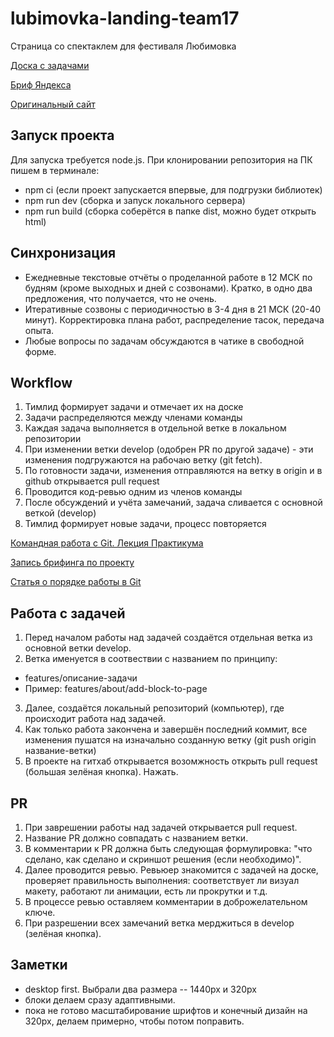 # lubimovka-landing-team17

Страница со спектаклем для фестиваля Любимовка

[Доска с задачами](https://github.com/users/clericlvl2/projects/1/views/3)

[Бриф Яндекса](https://www.notion.so/pr-page-e5b5de2020da43f6a708b5e01f650bd8)

[Оригинальный сайт](https://lubimovka.art/)

## Запуск проекта

Для запуска требуется node.js. При клонировании репозитория на ПК пишем в терминале:

- npm ci (если проект запускается впервые, для подгрузки библиотек)
- npm run dev (сборка и запуск локального сервера)
- npm run build (сборка соберётся в папке dist, можно будет открыть html)

## Синхронизация

- Ежедневные текстовые отчёты о проделанной работе в 12 МСК по будням (кроме выходных и дней с созвонами). Кратко, в одно два предложения, что получается, что не очень.
- Итеративные созвоны с периодичностью в 3-4 дня в 21 МСК (20-40 минут). Корректировка плана работ, распределение тасок, передача опыта.
- Любые вопросы по задачам обсуждаются в чатике в свободной форме.

## Workflow

1. Тимлид формирует задачи и отмечает их на доске
2. Задачи распределяются между членами команды
3. Каждая задача выполняется в отдельной ветке в локальном репозитории
4. При изменении ветки develop (одобрен PR по другой задаче) - эти изменения подгружаются на рабочаю ветку (git fetch).
5. По готовности задачи, изменения отправляются на ветку в origin и в github открывается pull request
6. Проводится код-ревью одним из членов команды
7. После обсуждений и учёта замечаний, задача сливается с основной веткой (develop)
8. Тимлид формирует новые задачи, процесс повторяется

[Командная работа с Git. Лекция Практикума](https://disk.yandex.ru/i/r6qaj2zM2E7t-Q)

[Запись брифинга по проекту](https://disk.yandex.ru/d/v4IGPkPLVgz4qw)

[Статья о порядке работы в Git](https://techrocks.ru/2020/02/09/first-pull-request-on-github/)

## Работа с задачей

1. Перед началом работы над задачей создаётся отдельная ветка из основной ветки develop. 
2. Ветка именуется в соотвествии с названием по принципу:

- features/описание-задачи
- Пример: features/about/add-block-to-page

3. Далее, создаётся локальный репозиторий (компьютер), где происходит работа над задачей.
4. Как только работа закончена и завершён последний коммит, все изменения пушатся на изначально созданную ветку (git push origin название-ветки)
5. В проекте на гитхаб открывается возомжность открыть pull request (большая зелёная кнопка). Нажать.

## PR

1. При заврешении работы над задачей открывается pull request.
2. Название PR должно совпадать с названием ветки.
3. В комментарии к PR должна быть следующая формулировка: "что сделано, как сделано и скриншот решения (если необходимо)".
4. Далее проводится ревью. Ревьюер знакомится с задачей на доске, проверяет правильность выполнения: соответствует ли визуал макету, работают ли анимации, есть ли прокрутки и т.д.
5. В процессе ревью оставляем комментарии в доброжелательном ключе.
6. При разрешении всех замечаний ветка мерджиться в develop (зелёная кнопка).

## Заметки

- desktop first. Выбрали два размера -- 1440px и 320px
- блоки делаем сразу адаптивными.
- пока не готово масштабирование шрифтов и конечный дизайн на 320px, делаем примерно, чтобы потом поправить.

